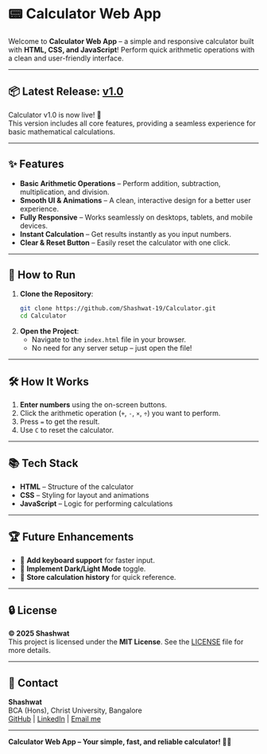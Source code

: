 # 📟 Calculator Web App  

Welcome to **Calculator Web App** – a simple and responsive calculator built with **HTML, CSS, and JavaScript**! Perform quick arithmetic operations with a clean and user-friendly interface.  

---  

## 📦 Latest Release: [v1.0](https://github.com/Shashwat-19/Calculator/releases/tag/v1.0)  
Calculator v1.0 is now live! 🎉  
This version includes all core features, providing a seamless experience for basic mathematical calculations.  

---  

## ✨ Features  

- **Basic Arithmetic Operations** – Perform addition, subtraction, multiplication, and division.  
- **Smooth UI & Animations** – A clean, interactive design for a better user experience.  
- **Fully Responsive** – Works seamlessly on desktops, tablets, and mobile devices.  
- **Instant Calculation** – Get results instantly as you input numbers.  
- **Clear & Reset Button** – Easily reset the calculator with one click.  

---  

## 🚀 How to Run  

1. **Clone the Repository**:  
    ```bash
    git clone https://github.com/Shashwat-19/Calculator.git
    cd Calculator
    ```
2. **Open the Project**:  
    - Navigate to the `index.html` file in your browser.  
    - No need for any server setup – just open the file!  

---  

## 🛠️ How It Works  

1. **Enter numbers** using the on-screen buttons.  
2. Click the arithmetic operation (`+`, `-`, `×`, `÷`) you want to perform.  
3. Press `=` to get the result.  
4. Use `C` to reset the calculator.  

---  

## 📚 Tech Stack  

- **HTML** – Structure of the calculator  
- **CSS** – Styling for layout and animations  
- **JavaScript** – Logic for performing calculations  

---  

## 🏆 Future Enhancements  

- 🚀 **Add keyboard support** for faster input.  
- 🌙 **Implement Dark/Light Mode** toggle.  
- 📜 **Store calculation history** for quick reference.  

---  

## 🔒 License  

**© 2025 Shashwat**  
This project is licensed under the **MIT License**. See the [LICENSE](LICENSE) file for more details.  

---  

## 📩 Contact  

**Shashwat**  
BCA (Hons), Christ University, Bangalore  
[GitHub](https://github.com/Shashwat-19) | [LinkedIn](https://www.linkedin.com/in/shashwatk1956/) | [Email me](shashwat1956@gmail.com)  

---  

**Calculator Web App – Your simple, fast, and reliable calculator! 🧮💡**  
